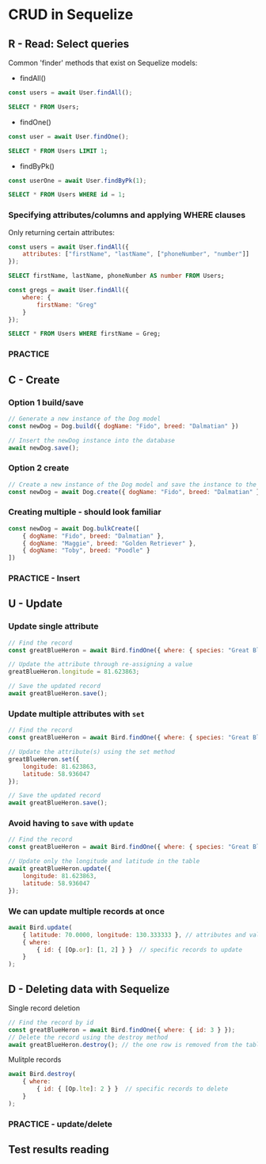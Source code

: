 # CRUD in Sequelize

## R - Read: Select queries

Common 'finder' methods that exist on Sequelize models:

- findAll()

```js
const users = await User.findAll();
```

```sql
SELECT * FROM Users;
```

- findOne()

```js
const user = await User.findOne();
```

```sql
SELECT * FROM Users LIMIT 1;
```

- findByPk()

```js
const userOne = await User.findByPk(1);
```

```sql
SELECT * FROM Users WHERE id = 1;
```

### Specifying attributes/columns and applying WHERE clauses

Only returning certain attributes:

```js
const users = await User.findAll({
    attributes: ["firstName", "lastName", ["phoneNumber", "number"]]
});
```

```sql
SELECT firstName, lastName, phoneNumber AS number FROM Users;
```

```js
const gregs = await User.findAll({
    where: {
        firstName: "Greg"
    }
});
```

```sql
SELECT * FROM Users WHERE firstName = Greg;
```

### PRACTICE

## C - Create

### Option 1 build/save

```js
// Generate a new instance of the Dog model
const newDog = Dog.build({ dogName: "Fido", breed: "Dalmatian" })

// Insert the newDog instance into the database
await newDog.save();
```

### Option 2 create

```js
// Create a new instance of the Dog model and save the instance to the database
const newDog = await Dog.create({ dogName: "Fido", breed: "Dalmatian" })
```

### Creating multiple - should look familiar

```js
const newDog = await Dog.bulkCreate([
    { dogName: "Fido", breed: "Dalmatian" },
    { dogName: "Maggie", breed: "Golden Retriever" },
    { dogName: "Toby", breed: "Poodle" }
])
```

### PRACTICE - Insert

## U - Update

### Update single attribute

```js
// Find the record
const greatBlueHeron = await Bird.findOne({ where: { species: "Great Blue Heron" } });

// Update the attribute through re-assigning a value
greatBlueHeron.longitude = 81.623863;

// Save the updated record
await greatBlueHeron.save();
```

### Update multiple attributes with `set`

```js
// Find the record
const greatBlueHeron = await Bird.findOne({ where: { species: "Great Blue Heron" } });

// Update the attribute(s) using the set method
greatBlueHeron.set({
    longitude: 81.623863,
    latitude: 58.936047
});

// Save the updated record
await greatBlueHeron.save();
```

### Avoid having to `save` with `update`

```js
// Find the record
const greatBlueHeron = await Bird.findOne({ where: { species: "Great Blue Heron" } });

// Update only the longitude and latitude in the table
await greatBlueHeron.update({
    longitude: 81.623863,
    latitude: 58.936047
});
```

### We can update multiple records at once

```js
await Bird.update(
    { latitude: 70.0000, longitude: 130.333333 }, // attributes and values to update
    { where:
        { id: { [Op.or]: [1, 2] } }  // specific records to update
    }
);
```

## D - Deleting data with Sequelize

Single record deletion

```js
// Find the record by id
const greatBlueHeron = await Bird.findOne({ where: { id: 3 } });
// Delete the record using the destroy method
await greatBlueHeron.destroy(); // the one row is removed from the table
```

Mulitple records

```js
await Bird.destroy(
    { where:
        { id: { [Op.lte]: 2 } }  // specific records to delete
    }
);
```

### PRACTICE - update/delete

## Test results reading